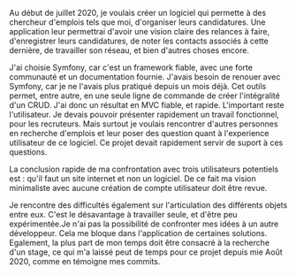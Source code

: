 Au début de juillet 2020, je voulais créer un logiciel qui permette à des chercheur d'emplois tels que moi, d'organiser leurs candidatures. Une application leur permettrai d'avoir une vision claire des relances à faire, d'enregistrer leurs candidatures, de noter les contacts associés à cette dernière, de travailler son réseau, et bien d'autres choses encore.

J'ai choisie Symfony, car c'est un framework fiable, avec une forte communauté et un documentation fournie. J'avais besoin de renouer avec Symfony, car je ne l'avais plus pratiqué depuis un mois déjà. Cet outils permet, entre autre, en une seule ligne de commande de créer l'intégralité d'un CRUD. J'ai donc un résultat en MVC fiable, et rapide. L'important reste l'utilisateur. Je devais pouvoir présenter rapidement un travail fonctionnel, pour les recruteurs. Mais surtout je voulais rencontrer d'autres personnes en recherche d'emplois et leur poser des question quant à l'experience utilisateur de ce logiciel. Ce projet devait rapidement servir de suport à ces questions.

La conclusion rapide de ma confrontation avec trois utilisateurs potentiels est : qu'il faut un site internet et non un logiciel. De ce fait ma vision minimaliste avec aucune création de compte utilisateur doit être revue.

Je rencontre des difficultés également sur l'articulation des différents objets entre eux. C'est le désavantage à travailler seule, et d'être peu expérimentée.Je n'ai pas la possibilité de confronter mes idées à un autre développeur. Cela me bloque dans l'application de certaines solutions.
Egalement, la plus part de mon temps doit être consacré à la recherche d'un stage, ce qui m'a laissé peut de temps pour ce projet depuis mie Août 2020, comme en témoigne mes commits.
